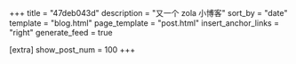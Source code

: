 +++
title = "47deb043d"
description = "又一个 zola 小博客"
sort_by = "date"
template = "blog.html"
page_template = "post.html"
insert_anchor_links = "right"
generate_feed = true

[extra]
show_post_num = 100
+++